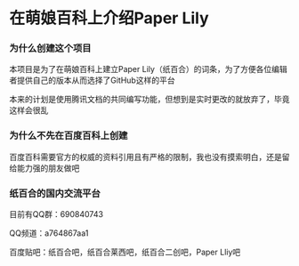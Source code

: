 # 在萌娘百科上介绍Paper Lily

### 为什么创建这个项目

本项目是为了在萌娘百科上建立Paper Lily（纸百合）的词条，为了方便各位编辑者提供自己的版本从而选择了GitHub这样的平台

本来的计划是使用腾讯文档的共同编写功能，但想到是实时更改的就放弃了，毕竟这样会很乱

### 为什么不先在百度百科上创建

百度百科需要官方的权威的资料引用且有严格的限制，我也没有摸索明白，还是留给能力强的朋友做吧

### 纸百合的国内交流平台

目前有QQ群：690840743

QQ频道：a764867aa1

百度贴吧：纸百合吧，纸百合莱西吧，纸百合二创吧，Paper Lliy吧
